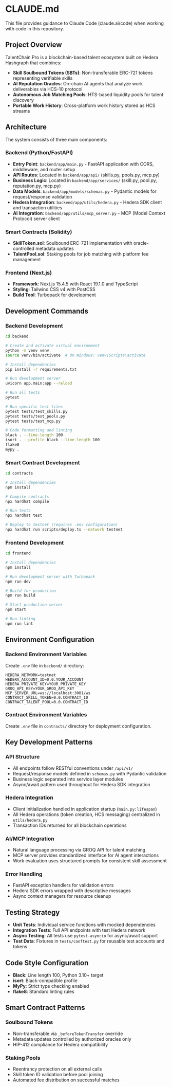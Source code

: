 # CLAUDE.md

This file provides guidance to Claude Code (claude.ai/code) when working with code in this repository.

## Project Overview

TalentChain Pro is a blockchain-based talent ecosystem built on Hedera Hashgraph that combines:
- **Skill Soulbound Tokens (SBTs)**: Non-transferable ERC-721 tokens representing verifiable skills
- **AI Reputation Oracles**: On-chain AI agents that analyze work deliverables via HCS-10 protocol
- **Autonomous Job Matching Pools**: HTS-based liquidity pools for talent discovery
- **Portable Work History**: Cross-platform work history stored as HCS streams

## Architecture

The system consists of three main components:

### Backend (Python/FastAPI)
- **Entry Point**: `backend/app/main.py` - FastAPI application with CORS, middleware, and router setup
- **API Routes**: Located in `backend/app/api/` (skills.py, pools.py, mcp.py)
- **Business Logic**: Located in `backend/app/services/` (skill.py, pool.py, reputation.py, mcp.py)
- **Data Models**: `backend/app/models/schemas.py` - Pydantic models for request/response validation
- **Hedera Integration**: `backend/app/utils/hedera.py` - Hedera SDK client and transaction utilities
- **AI Integration**: `backend/app/utils/mcp_server.py` - MCP (Model Context Protocol) server client

### Smart Contracts (Solidity)
- **SkillToken.sol**: Soulbound ERC-721 implementation with oracle-controlled metadata updates
- **TalentPool.sol**: Staking pools for job matching with platform fee management

### Frontend (Next.js)
- **Framework**: Next.js 15.4.5 with React 19.1.0 and TypeScript
- **Styling**: Tailwind CSS v4 with PostCSS
- **Build Tool**: Turbopack for development

## Development Commands

### Backend Development
```bash
cd backend

# Create and activate virtual environment
python -m venv venv
source venv/bin/activate  # On Windows: venv\Scripts\activate

# Install dependencies
pip install -r requirements.txt

# Run development server
uvicorn app.main:app --reload

# Run all tests
pytest

# Run specific test files
pytest tests/test_skills.py
pytest tests/test_pools.py
pytest tests/test_mcp.py

# Code formatting and linting
black . --line-length 100
isort . --profile black --line-length 100
flake8
mypy .
```

### Smart Contract Development
```bash
cd contracts

# Install dependencies
npm install

# Compile contracts
npx hardhat compile

# Run tests
npx hardhat test

# Deploy to testnet (requires .env configuration)
npx hardhat run scripts/deploy.ts --network testnet
```

### Frontend Development
```bash
cd frontend

# Install dependencies
npm install

# Run development server with Turbopack
npm run dev

# Build for production
npm run build

# Start production server
npm start

# Run linting
npm run lint
```

## Environment Configuration

### Backend Environment Variables
Create `.env` file in `backend/` directory:
```
HEDERA_NETWORK=testnet
HEDERA_ACCOUNT_ID=0.0.YOUR_ACCOUNT
HEDERA_PRIVATE_KEY=YOUR_PRIVATE_KEY
GROQ_API_KEY=YOUR_GROQ_API_KEY
MCP_SERVER_URL=ws://localhost:3001/ws
CONTRACT_SKILL_TOKEN=0.0.CONTRACT_ID
CONTRACT_TALENT_POOL=0.0.CONTRACT_ID
```

### Contract Environment Variables
Create `.env` file in `contracts/` directory for deployment configuration.

## Key Development Patterns

### API Structure
- All endpoints follow RESTful conventions under `/api/v1/`
- Request/response models defined in `schemas.py` with Pydantic validation
- Business logic separated into service layer modules
- Async/await pattern used throughout for Hedera SDK integration

### Hedera Integration
- Client initialization handled in application startup (`main.py:lifespan`)
- All Hedera operations (token creation, HCS messaging) centralized in `utils/hedera.py`
- Transaction IDs returned for all blockchain operations

### AI/MCP Integration
- Natural language processing via GROQ API for talent matching
- MCP server provides standardized interface for AI agent interactions
- Work evaluation uses structured prompts for consistent skill assessment

### Error Handling
- FastAPI exception handlers for validation errors
- Hedera SDK errors wrapped with descriptive messages
- Async context managers for resource cleanup

## Testing Strategy

- **Unit Tests**: Individual service functions with mocked dependencies
- **Integration Tests**: Full API endpoints with test Hedera network
- **Async Testing**: All tests use `pytest-asyncio` for async/await support
- **Test Data**: Fixtures in `tests/conftest.py` for reusable test accounts and tokens

## Code Style Configuration

- **Black**: Line length 100, Python 3.10+ target
- **isort**: Black-compatible profile
- **MyPy**: Strict type checking enabled
- **flake8**: Standard linting rules

## Smart Contract Patterns

### Soulbound Tokens
- Non-transferable via `_beforeTokenTransfer` override
- Metadata updates controlled by authorized oracles only
- HIP-412 compliance for Hedera compatibility

### Staking Pools
- Reentrancy protection on all external calls
- Skill token ID validation before pool joining
- Automated fee distribution on successful matches